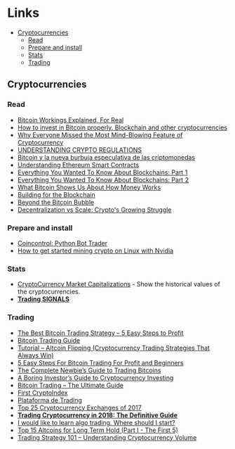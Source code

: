 # Links

- [Cryptocurrencies](#cryptocurrencies)
  - [Read](#crypto_read)
  - [Prepare and install](#prepare-and-install)
  - [Stats](#stats)
  - [Trading](#trading)

## Cryptocurrencies

<a name="crypto_read"></a>
### Read
  * [Bitcoin Workings Explained, For Real](http://michal.space/ipns/michal.space/)
  * [How to invest in Bitcoin properly. Blockchain and other cryptocurrencies](https://medium.com/@nellsonx/how-to-properly-invest-in-bitcoin-blockchain-and-other-cryptocurrencies-in-2017-32d59e2ff435)
  * [Why Everyone Missed the Most Mind-Blowing Feature of Cryptocurrency](https://hackernoon.com/why-everyone-missed-the-most-mind-blowing-feature-of-cryptocurrency-860c3f25f1fb)
  * [UNDERSTANDING CRYPTO REGULATIONS](https://multicoin.capital/2017/09/05/understanding-crypto-regulations/)
  * [Bitcoin y la nueva burbuja especulativa de las criptomonedas](http://www.publico.es/economia/bitcoin-nueva-burbuja-especulativa-criptomonedas.html)
  * [Understanding Ethereum Smart Contracts](http://www.gjermundbjaanes.com/understanding-ethereum-smart-contracts/)
  * [Everything You Wanted To Know About Blockchains: Part 1](https://unwttng.com/what-is-a-blockchain)
  * [Everything You Wanted To Know About Blockchains: Part 2](https://unwttng.com/what-is-bitcoin-ethereum)
  * [What Bitcoin Shows Us About How Money Works](http://www.bzarg.com/p/what-bitcoin-shows-us-about-how-money-works/)
  * [Building for the Blockchain](http://blog.ycombinator.com/building-for-the-blockchain/)
  * [Beyond the
Bitcoin Bubble](https://www.nytimes.com/2018/01/16/magazine/beyond-the-bitcoin-bubble.html)
  * [Decentralization vs Scale: Crypto's Growing Struggle](https://www.coindesk.com/decentralization-vs-scale-studies-explore-cryptos-growing-struggle/)

### Prepare and install
  * [Coincontrol: Python Bot Trader](https://github.com/jakubroztocil/cointrol)
  * [How to get started mining crypto on Linux with Nvidia](https://www.linuxserver.io/2017/12/17/how-to-get-started-mining-crypto-on-linux-with-nvidia/)

### Stats
  * [CryptoCurrency Market Capitalizations](https://coinmarketcap.com) - Show the historical values of the cryptocurrencies.
  * [**Trading SIGNALS**](https://www.tradingview.com/cryptocurrency-signals/)

### Trading
  * [The Best Bitcoin Trading Strategy – 5 Easy Steps to Profit](http://www.tradingstrategyguides.com/best-bitcoin-trading-strategy/)
  * [Bitcoin Trading Guide](https://www.buybitcoinworldwide.com/trading/)
  * [Tutorial – Altcoin Flipping (Cryptocurrency Trading Strategies That Always Win)](https://www.deepdotweb.com/2017/04/30/tutorial-altcoin-flipping-cryptocurrency-trading-strategies-always-win/)
  * [5 Easy Steps For Bitcoin Trading For Profit and Beginners](https://www.weusecoins.com/bitcoin-trading/)
  * [The Complete Newbie’s Guide to Trading Bitcoins](https://99bitcoins.com/newbies-guide-trading-bitcoins/)
  * [A Boring Investor’s Guide to Cryptocurrency Investing](https://www.reddit.com/r/CryptoCurrency/comments/6l130v/a_boring_investors_guide_to_cryptocurrency/)
  * [Bitcoin Trading – The Ultimate Guide](http://www.forexnews.com/bitcoin-trading/)
  * [First CryptoIndex](https://www.bitwiseinvestments.com/index)
  * [Plataforma de Trading](https://www.coinigy.com/)
  * [Top 25 Cryptocurrency Exchanges of 2017](https://blockexplorer.com/news/top-25-cryptocurrency-exchanges-2017/)
  * [**Trading Cryptocurrency in 2018: The Definitive Guide**](https://chainoperator.com/cryptocurrency-trading-guide/)
  * [I would like to learn algo trading. Where should I start?](https://www.quora.com/I-would-like-to-learn-algo-trading-Where-should-I-start)
  * [Top 15 Altcoins for Long Term Hold (Part I - The First 5)](https://www.tradingview.com/chart/BTCUSD/d5ttTGGF-Top-15-Altcoins-for-Long-Term-Hold-Part-I-The-First-5/?utm_source=notification_email&utm_medium=email&utm_campaign=notification_follower_idea_update)
  * [Trading Strategy 101 – Understanding Cryptocurrency Volume](https://steemit.com/bitcoin/@vhmcrypto/trading-strategy-101-understanding-cryptocurrency-volume)
